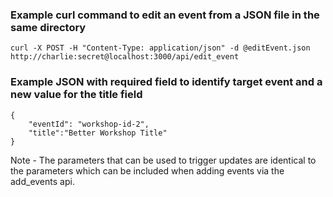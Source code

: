 ### Example curl command to edit an event from a JSON file in the same directory

```
curl -X POST -H "Content-Type: application/json" -d @editEvent.json http://charlie:secret@localhost:3000/api/edit_event
```

### Example JSON with required field to identify target event and a new value for the title field

```
{
    "eventId": "workshop-id-2",
    "title":"Better Workshop Title"
}
```

Note - The parameters that can be used to trigger updates are identical to the parameters which can be included when adding events via the add_events api.